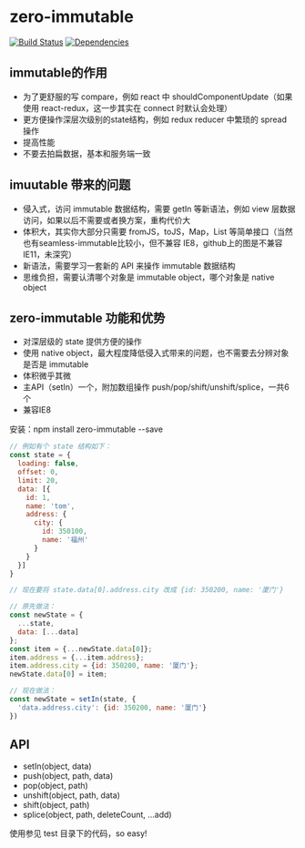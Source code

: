 # zero-immutable

[![Build Status](https://travis-ci.org/caolvchong/zero-immutable.svg?branch=master)](https://travis-ci.org/caolvchong/zero-immutable)
[![Dependencies](https://david-dm.org/caolvchong/zero-immutable/status.svg)](https://david-dm.org/caolvchong/zero-immutable)

## immutable的作用
* 为了更舒服的写 compare，例如 react 中 shouldComponentUpdate（如果使用 react-redux，这一步其实在 connect 时默认会处理）
* 更方便操作深层次级别的state结构，例如 redux reducer 中繁琐的 spread 操作
* 提高性能
* 不要去拍扁数据，基本和服务端一致

## imuutable 带来的问题
* 侵入式，访问 immutable 数据结构，需要 getIn 等新语法，例如 view 层数据访问，如果以后不需要或者换方案，重构代价大
* 体积大，其实你大部分只需要 fromJS，toJS，Map，List 等简单接口（当然也有seamless-immutable比较小，但不兼容 IE8，github上的图是不兼容 IE11，未深究）
* 新语法，需要学习一套新的 API 来操作 immutable 数据结构
* 思维负担，需要认清哪个对象是 immutable object，哪个对象是 native object

## zero-immutable 功能和优势
* 对深层级的 state 提供方便的操作
* 使用 native object，最大程度降低侵入式带来的问题，也不需要去分辨对象是否是 immutable
* 体积微乎其微
* 主API（setIn）一个，附加数组操作 push/pop/shift/unshift/splice，一共6个
* 兼容IE8 

安装：npm install zero-immutable --save

```javascript
// 例如有个 state 结构如下：
const state = {
  loading: false,
  offset: 0,
  limit: 20,
  data: [{
    id: 1,
    name: 'tom',
    address: {
      city: {
        id: 350100,
        name: '福州'
      }
    }
  }]
}

// 现在要将 state.data[0].address.city 改成 {id: 350200, name: '厦门'}

// 原先做法：
const newState = {
  ...state,
  data: [...data]
};
const item = {...newState.data[0]};
item.address = {...item.address};
item.address.city = {id: 350200, name: '厦门'};
newState.data[0] = item;

// 现在做法：
const newState = setIn(state, {
  'data.address.city': {id: 350200, name: '厦门'}
})
```

## API
* setIn(object, data)
* push(object, path, data)
* pop(object, path)
* unshift(object, path, data)
* shift(object, path)
* splice(object, path, deleteCount, ...add)

使用参见 test 目录下的代码，so easy!
